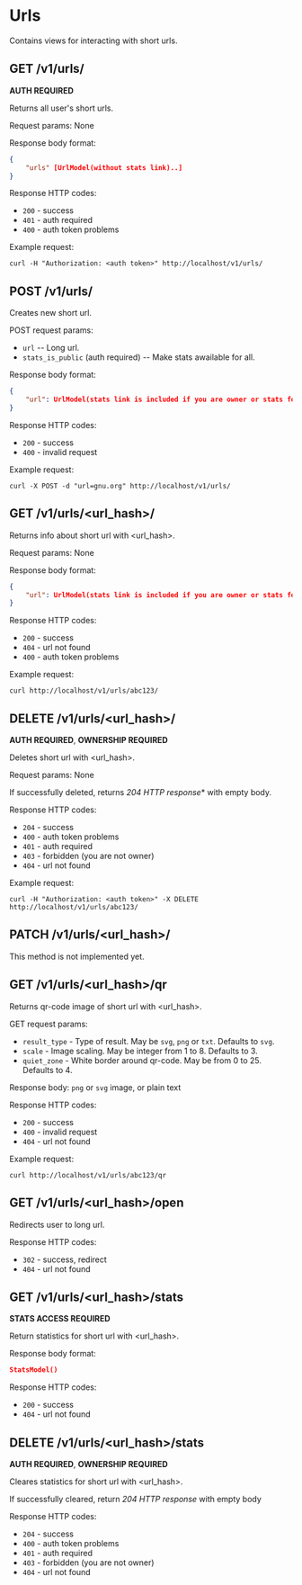 # Urls
Contains views for interacting with short urls.

## GET /v1/urls/
**AUTH REQUIRED**

Returns all user's short urls.

Request params: None

Response body format:
```json
{
    "urls" [UrlModel(without stats link)..]
}
```

Response HTTP codes:

- `200` - success
- `401` - auth required
- `400` - auth token problems

Example request:
```
curl -H "Authorization: <auth token>" http://localhost/v1/urls/
```

## POST /v1/urls/
Creates new short url.

POST request params:
- `url` <string> -- Long url.
- `stats_is_public` <boolean> (auth required) -- Make stats awailable for all.

Response body format:
```json
{
    "url": UrlModel(stats link is included if you are owner or stats for this url is public)
}
```

Response HTTP codes:

- `200` - success
- `400` - invalid request

Example request:
```
curl -X POST -d "url=gnu.org" http://localhost/v1/urls/
```

## GET /v1/urls/<url_hash>/
Returns info about short url with <url_hash>.

Request params: None

Response body format:
```json
{
    "url": UrlModel(stats link is included if you are owner or stats for this url is public)
}
```

Response HTTP codes:
- `200` - success
- `404` - url not found
- `400` - auth token problems

Example request:
```
curl http://localhost/v1/urls/abc123/
```

## DELETE /v1/urls/<url_hash>/
**AUTH REQUIRED**, **OWNERSHIP REQUIRED**

Deletes short url with <url_hash>.

Request params: None

If successfully deleted, returns *204 HTTP response** with empty body.

Response HTTP codes:
- `204` - success
- `400` - auth token problems
- `401` - auth required
- `403` - forbidden (you are not owner)
- `404` - url not found

Example request:
```
curl -H "Authorization: <auth token>" -X DELETE http://localhost/v1/urls/abc123/
```

## PATCH /v1/urls/<url_hash>/
This method is not implemented yet.

## GET /v1/urls/<url_hash>/qr
Returns qr-code image of short url with <url_hash>.

GET request params:
 - `result_type` <string> - Type of result. May be `svg`, `png` or `txt`. Defaults to `svg`.
 - `scale` <int> - Image scaling. May be integer from 1 to 8. Defaults to 3.
 - `quiet_zone` <int> - White border around qr-code. May be from 0 to 25. Defaults to 4.

Response body: `png` or `svg` image, or plain text

Response HTTP codes:
- `200` - success
- `400` - invalid request
- `404` - url not found

Example request:
```
curl http://localhost/v1/urls/abc123/qr
```

## GET /v1/urls/<url_hash>/open
Redirects user to long url.

Response HTTP codes:
- `302` - success, redirect
- `404` - url not found

## GET /v1/urls/<url_hash>/stats
**STATS ACCESS REQUIRED**

Return statistics for short url with <url_hash>.

Response body format:
```json
StatsModel()
```

Response HTTP codes:
- `200` - success
- `404` - url not found

## DELETE /v1/urls/<url_hash>/stats
**AUTH REQUIRED**, **OWNERSHIP REQUIRED**

Cleares statistics for short url with <url_hash>.

If successfully cleared, return *204 HTTP response* with empty body

Response HTTP codes:
- `204` - success
- `400` - auth token problems
- `401` - auth required
- `403` - forbidden (you are not owner)
- `404` - url not found

